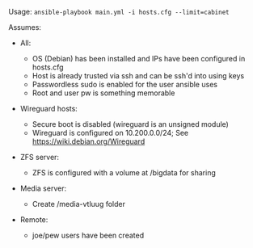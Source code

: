 Usage: `ansible-playbook main.yml -i hosts.cfg --limit=cabinet`

Assumes:

- All:
  - OS (Debian) has been installed and IPs have been configured in hosts.cfg
  - Host is already trusted via ssh and can be ssh'd into using keys
  - Passwordless sudo is enabled for the user ansible uses
  - Root and user pw is something memorable

- Wireguard hosts:
  - Secure boot is disabled (wireguard is an unsigned module)
  - Wireguard is configured on 10.200.0.0/24; See https://wiki.debian.org/Wireguard

- ZFS server:
  - ZFS is configured with a volume at /bigdata for sharing

- Media server:
  - Create /media-vtluug folder

- Remote:
  - joe/pew users have been created

